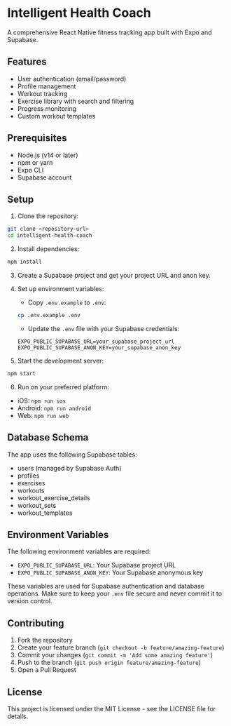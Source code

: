 # Intelligent Health Coach

A comprehensive React Native fitness tracking app built with Expo and Supabase.

## Features

- User authentication (email/password)
- Profile management
- Workout tracking
- Exercise library with search and filtering
- Progress monitoring
- Custom workout templates

## Prerequisites

- Node.js (v14 or later)
- npm or yarn
- Expo CLI
- Supabase account

## Setup

1. Clone the repository:
```bash
git clone <repository-url>
cd intelligent-health-coach
```

2. Install dependencies:
```bash
npm install
```

3. Create a Supabase project and get your project URL and anon key.

4. Set up environment variables:
   - Copy `.env.example` to `.env`:
   ```bash
   cp .env.example .env
   ```
   - Update the `.env` file with your Supabase credentials:
   ```
   EXPO_PUBLIC_SUPABASE_URL=your_supabase_project_url
   EXPO_PUBLIC_SUPABASE_ANON_KEY=your_supabase_anon_key
   ```

5. Start the development server:
```bash
npm start
```

6. Run on your preferred platform:
- iOS: `npm run ios`
- Android: `npm run android`
- Web: `npm run web`

## Database Schema

The app uses the following Supabase tables:

- users (managed by Supabase Auth)
- profiles
- exercises
- workouts
- workout_exercise_details
- workout_sets
- workout_templates

## Environment Variables

The following environment variables are required:

- `EXPO_PUBLIC_SUPABASE_URL`: Your Supabase project URL
- `EXPO_PUBLIC_SUPABASE_ANON_KEY`: Your Supabase anonymous key

These variables are used for Supabase authentication and database operations. Make sure to keep your `.env` file secure and never commit it to version control.

## Contributing

1. Fork the repository
2. Create your feature branch (`git checkout -b feature/amazing-feature`)
3. Commit your changes (`git commit -m 'Add some amazing feature'`)
4. Push to the branch (`git push origin feature/amazing-feature`)
5. Open a Pull Request

## License

This project is licensed under the MIT License - see the LICENSE file for details. 